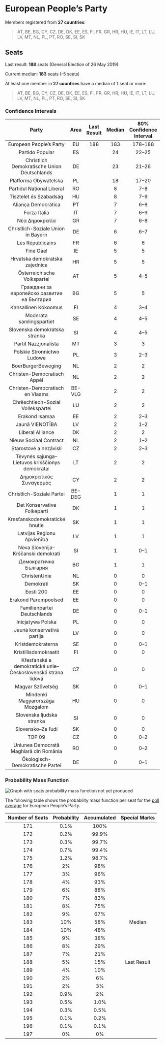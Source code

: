 # European People’s Party

Members registered from **27 countries**:

> AT, BE, BG, CY, CZ, DE, DK, EE, ES, FI, FR, GR, HR, HU, IE, IT, LT, LU, LV, MT, NL, PL, PT, RO, SE, SI, SK

## Seats

Last result: **188** seats (General Election of 26 May 2019)

Current median: **183** seats (-5 seats)

At least one member in **27 countries** have a median of 1 seat or more:

> AT, BE, BG, CY, CZ, DE, DK, EE, ES, FI, FR, GR, HR, HU, IE, IT, LT, LU, LV, MT, NL, PL, PT, RO, SE, SI, SK

### Confidence Intervals

| Party | Area | Last Result | Median | 80% Confidence Interval | 90% Confidence Interval | 95% Confidence Interval | 99% Confidence Interval |
|:-----:|:----:|:-----------:|:------:|:-----------------------:|:-----------------------:|:-----------------------:|:-----------------------:|
| European People’s Party | EU | 188 | 183 | 178–188 | 177–190 | 176–191 | 173–193 |
| Partido Popular | ES | | 24 | 22–25 | 22–26 | 21–27 | 21–27 |
| Christlich Demokratische Union Deutschlands | DE | | 23 | 21–26 | 21–27 | 20–27 | 20–27 |
| Platforma Obywatelska | PL | | 18 | 17–20 | 17–20 | 17–21 | 16–21 |
| Partidul Național Liberal | RO | | 8 | 7–8 | 7–9 | 6–9 | 6–9 |
| Tisztelet és Szabadság | HU | | 8 | 7–9 | 6–9 | 6–9 | 6–9 |
| Aliança Democrática | PT | | 7 | 6–8 | 6–8 | 6–8 | 6–9 |
| Forza Italia | IT | | 7 | 6–9 | 6–9 | 6–10 | 5–11 |
| Νέα Δημοκρατία | GR | | 7 | 6–8 | 6–8 | 6–8 | 6–8 |
| Christlich-Soziale Union in Bayern | DE | | 6 | 6–7 | 5–8 | 5–8 | 5–8 |
| Les Républicains | FR | | 6 | 6 | 6 | 6 | 6 |
| Fine Gael | IE | | 5 | 5 | 4–5 | 4–5 | 3–5 |
| Hrvatska demokratska zajednica | HR | | 5 | 5 | 5 | 4–5 | 4–6 |
| Österreichische Volkspartei | AT | | 5 | 4–5 | 4–6 | 4–6 | 3–6 |
| Граждани за европейско развитие на България | BG | | 5 | 5 | 5 | 5 | 5 |
| Kansallinen Kokoomus | FI | | 4 | 3–4 | 3–4 | 3–4 | 3–4 |
| Moderata samlingspartiet | SE | | 4 | 4–5 | 4–5 | 4–5 | 4–5 |
| Slovenska demokratska stranka | SI | | 4 | 4–5 | 4–5 | 4–5 | 3–5 |
| Partit Nazzjonalista | MT | | 3 | 3 | 3 | 3 | 3 |
| Polskie Stronnictwo Ludowe | PL | | 3 | 2–3 | 2–3 | 2–3 | 2–4 |
| BoerBurgerBeweging | NL | | 2 | 2 | 2 | 2 | 1–2 |
| Christen-Democratisch Appèl | NL | | 2 | 2 | 2 | 2–3 | 2–3 |
| Christen-Democratisch en Vlaams | BE-VLG | | 2 | 2 | 2 | 2 | 2 |
| Chrëschtlech-Sozial Vollekspartei | LU | | 2 | 2 | 2 | 2 | 2 |
| Erakond Isamaa | EE | | 2 | 2–3 | 2–3 | 2–3 | 2–3 |
| Jaunā VIENOTĪBA | LV | | 2 | 1–2 | 1–2 | 1–2 | 1–2 |
| Liberal Alliance | DK | | 2 | 2 | 2 | 1–2 | 1–3 |
| Nieuw Sociaal Contract | NL | | 2 | 1–2 | 1–2 | 1–2 | 1–3 |
| Starostové a nezávislí | CZ | | 2 | 2–3 | 2–3 | 1–3 | 1–3 |
| Tėvynės sąjunga–Lietuvos krikščionys demokratai | LT | | 2 | 2 | 1–2 | 1–2 | 1–2 |
| Δημοκρατικός Συναγερμός | CY | | 2 | 2 | 2 | 2 | 2 |
| Christlich-Soziale Partei | BE-DEG | | 1 | 1 | 1 | 1 | 1 |
| Det Konservative Folkeparti | DK | | 1 | 1 | 1 | 1 | 0–1 |
| Kresťanskodemokratické hnutie | SK | | 1 | 1 | 0–1 | 0–2 | 0–2 |
| Latvijas Reģionu Apvienība | LV | | 1 | 1 | 1 | 1 | 1 |
| Nova Slovenija–Krščanski demokrati | SI | | 1 | 0–1 | 0–1 | 0–1 | 0–1 |
| Демократична България | BG | | 1 | 1 | 1 | 1 | 1 |
| ChristenUnie | NL | | 0 | 0 | 0 | 0 | 0 |
| Demokrati | SK | | 0 | 0–1 | 0–1 | 0–1 | 0–1 |
| Eesti 200 | EE | | 0 | 0 | 0 | 0 | 0 |
| Erakond Parempoolsed | EE | | 0 | 0 | 0 | 0 | 0 |
| Familienpartei Deutschlands | DE | | 0 | 0–1 | 0–1 | 0–1 | 0–1 |
| Inicjatywa Polska | PL | | 0 | 0 | 0 | 0 | 0 |
| Jaunā konservatīvā partija | LV | | 0 | 0 | 0 | 0 | 0 |
| Kristdemokraterna | SE | | 0 | 0–1 | 0–1 | 0–1 | 0–1 |
| Kristillisdemokraatit | FI | | 0 | 0 | 0 | 0 | 0–1 |
| Křesťanská a demokratická unie–Československá strana lidová | CZ | | 0 | 0 | 0 | 0–1 | 0–2 |
| Magyar Szövetség | SK | | 0 | 0–1 | 0–1 | 0–1 | 0–1 |
| Mindenki Magyarországa Mozgalom | HU | | 0 | 0 | 0 | 0 | 0 |
| Slovenska ljudska stranka | SI | | 0 | 0 | 0 | 0 | 0 |
| Slovensko–Za ľudí | SK | | 0 | 0 | 0 | 0 | 0–1 |
| TOP 09 | CZ | | 0 | 0–2 | 0–2 | 0–2 | 0–2 |
| Uniunea Democrată Maghiară din România | RO | | 0 | 0–2 | 0–2 | 0–2 | 0–2 |
| Ökologisch-Demokratische Partei | DE | | 0 | 0–1 | 0–1 | 0–1 | 0–1 |

### Probability Mass Function

![Graph with seats probability mass function not yet produced](average-2024-08-31-seats-pmf-europeanpeople’sparty.png "Seats Probability Mass Function")

The following table shows the probability mass function per seat for the [poll average](average-2024-08-31.html) for European People’s Party.

| Number of Seats | Probability | Accumulated | Special Marks |
|:---------------:|:-----------:|:-----------:|:-------------:|
| 171 | 0.1% | 100% |  |
| 172 | 0.2% | 99.9% |  |
| 173 | 0.3% | 99.7% |  |
| 174 | 0.7% | 99.4% |  |
| 175 | 1.2% | 98.7% |  |
| 176 | 2% | 98% |  |
| 177 | 3% | 96% |  |
| 178 | 4% | 93% |  |
| 179 | 6% | 88% |  |
| 180 | 7% | 83% |  |
| 181 | 8% | 75% |  |
| 182 | 9% | 67% |  |
| 183 | 10% | 58% | Median |
| 184 | 10% | 48% |  |
| 185 | 9% | 38% |  |
| 186 | 8% | 29% |  |
| 187 | 7% | 21% |  |
| 188 | 5% | 15% | Last Result |
| 189 | 4% | 10% |  |
| 190 | 2% | 6% |  |
| 191 | 2% | 3% |  |
| 192 | 0.9% | 2% |  |
| 193 | 0.5% | 1.0% |  |
| 194 | 0.3% | 0.5% |  |
| 195 | 0.1% | 0.2% |  |
| 196 | 0.1% | 0.1% |  |
| 197 | 0% | 0% |  |


